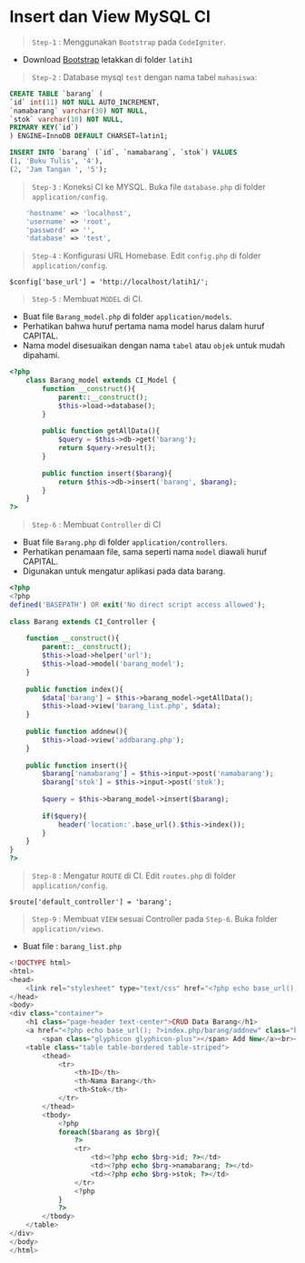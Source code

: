 # Insert dan View MySQL CI

> `Step-1` : Menggunakan  `Bootstrap` pada `CodeIgniter`.

* Download [Bootstrap](https://github.com/nurcahyobn/web2/raw/master/bootstrap.zip) letakkan di folder `latih1`

> `Step-2` : Database mysql `test` dengan nama tabel `mahasiswa`:

```sql
CREATE TABLE `barang` (
`id` int(11) NOT NULL AUTO_INCREMENT,
`namabarang` varchar(30) NOT NULL,
`stok` varchar(10) NOT NULL,
PRIMARY KEY(`id`)
) ENGINE=InnoDB DEFAULT CHARSET=latin1;

INSERT INTO `barang` (`id`, `namabarang`, `stok`) VALUES
(1, 'Buku Tulis', '4'),
(2, 'Jam Tangan ', '5');
```

> `Step-3` : Koneksi CI ke MYSQL. Buka file `database.php` di folder `application/config`.

```php
	'hostname' => 'localhost',
	'username' => 'root',
	'password' => '',
	'database' => 'test',
```

> `Step-4` : Konfigurasi URL Homebase. Edit `config.php` di folder `application/config`.

```
$config['base_url'] = 'http://localhost/latih1/';
```

> `Step-5` : Membuat `MODEL` di CI. 

* Buat file `Barang_model.php` di folder `application/models`.
* Perhatikan bahwa huruf pertama nama model harus dalam huruf CAPITAL.
* Nama model disesuaikan dengan nama `tabel` atau `objek` untuk mudah dipahami.

```php
<?php
	class Barang_model extends CI_Model {
		function __construct(){
			parent::__construct();
			$this->load->database();
		}
 
		public function getAllData(){
			$query = $this->db->get('barang');
			return $query->result(); 
		}
 
		public function insert($barang){
			return $this->db->insert('barang', $barang);
		} 
	}
?>
```

> `Step-6` : Membuat `Controller` di CI

* Buat file `Barang.php` di folder `application/controllers`.
* Perhatikan penamaan file, sama seperti nama `model` diawali huruf CAPITAL.
* Digunakan untuk mengatur aplikasi pada data barang.

```php
<?php
<?php
defined('BASEPATH') OR exit('No direct script access allowed');
 
class Barang extends CI_Controller {
 
	function __construct(){
		parent::__construct();
		$this->load->helper('url');
		$this->load->model('barang_model');
	}
 
	public function index(){
		$data['barang'] = $this->barang_model->getAllData();
		$this->load->view('barang_list.php', $data);
	}
 
	public function addnew(){
		$this->load->view('addbarang.php');
	}
 
	public function insert(){
		$barang['namabarang'] = $this->input->post('namabarang');
		$barang['stok'] = $this->input->post('stok');
 
		$query = $this->barang_model->insert($barang);
 
		if($query){
			header('location:'.base_url().$this->index());
		}
	} 
}
?>
```

> `Step-8` : Mengatur `ROUTE` di CI. Edit `routes.php` di folder `application/config`.

```
$route['default_controller'] = 'barang';
```

> `Step-9` : Membuat `VIEW` sesuai Controller pada `Step-6`. Buka folder `application/views`.

* Buat file : `barang_list.php`

```php
<!DOCTYPE html>
<html>
<head>
	<link rel="stylesheet" type="text/css" href="<?php echo base_url(); ?>bootstrap/css/bootstrap.min.css">
</head>
<body>
<div class="container">
	<h1 class="page-header text-center">CRUD Data Barang</h1>
    <a href="<?php echo base_url(); ?>index.php/barang/addnew" class="btn btn-primary">
        <span class="glyphicon glyphicon-plus"></span> Add New</a><br><br>
    <table class="table table-bordered table-striped">
        <thead>
            <tr>
                <th>ID</th>
                <th>Nama Barang</th>
                <th>Stok</th>
            </tr>
        </thead>
        <tbody>
            <?php
            foreach($barang as $brg){
                ?>
                <tr>
                    <td><?php echo $brg->id; ?></td>
                    <td><?php echo $brg->namabarang; ?></td>
                    <td><?php echo $brg->stok; ?></td>
                </tr>
                <?php
            }
            ?>
        </tbody>
    </table>
</div>
</body>
</html>
```
